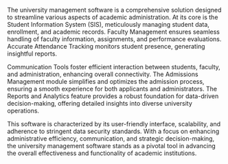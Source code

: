 The university management software is a comprehensive solution designed to streamline various aspects of academic administration. At its core is the Student Information System (SIS), meticulously managing student data, enrollment, and academic records. Faculty Management ensures seamless handling of faculty information, assignments, and performance evaluations. Accurate Attendance Tracking monitors student presence, generating insightful reports.

Communication Tools foster efficient interaction between students, faculty, and administration, enhancing overall connectivity. The Admissions Management module simplifies and optimizes the admission process, ensuring a smooth experience for both applicants and administrators. The Reports and Analytics feature provides a robust foundation for data-driven decision-making, offering detailed insights into diverse university operations.

This software is characterized by its user-friendly interface, scalability, and adherence to stringent data security standards. With a focus on enhancing administrative efficiency, communication, and strategic decision-making, the university management software stands as a pivotal tool in advancing the overall effectiveness and functionality of academic institutions.
